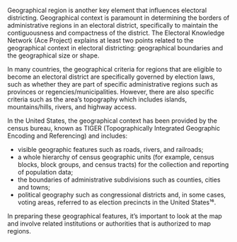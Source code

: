 Geographical region is another key element that influences electoral districting. Geographical context is paramount in determining the borders of administrative regions in an electoral district, specifically to maintain the contiguousness and compactness of the district. The Electoral Knowledge Network (Ace Project) explains at least two points related to the geographical context in electoral districting: geographical boundaries and the geographical size or shape.

In many countries, the geographical criteria for regions that are eligible to become an electoral district are specifically governed by election laws, such as whether they are part of specific administrative regions such as provinces or regencies/municipalities. However, there are also specific criteria such as the area’s topography which includes islands, mountains/hills, rivers, and highway access. 

In the United States, the geographical context has been provided by the census bureau, known as TIGER (Topographically Integrated Geographic Encoding and Referencing) and includes: 

- visible geographic features such as roads, rivers, and railroads; 
- a whole hierarchy of census geographic units (for example, census blocks, block groups, and census tracts) for the collection and reporting of population data;
- the boundaries of administrative subdivisions such as counties, cities and towns;
- political geography such as congressional districts and, in some cases, voting areas, referred to as election precincts in the United States¹⁶.

In preparing these geographical features, it’s important to look at the map and involve related institutions or authorities that is authorized to map regions. 
